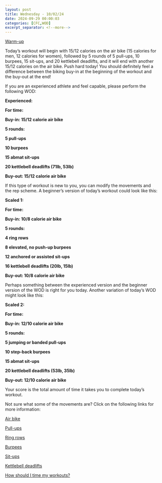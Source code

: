 ```yaml
---
layout: post
title: Wednesday - 10/02/24
date: 2024-09-29 00:00:03
categories: [CFC,WOD]
excerpt_separator: <!--more-->
---
```

[Warm-up](https://communityfitnessclub.wixsite.com/website/post/basic-full-body-warm-up)

Today’s workout will begin with 15/12 calories on the air bike (15 calories for men, 12 calories for women), followed by 5 rounds of 5 pull-ups, 10 burpees, 15 sit-ups, and 20 kettlebell deadlifts, and it will end with another 15/12 calories on the air bike. Push hard today! You should definitely feel a difference between the biking buy-in at the beginning of the workout and the buy-out at the end!

If you are an experienced athlete and feel capable, please perform the following WOD:

**Experienced:**

**For time:**

**Buy-in: 15/12 calorie air bike**

**5 rounds:**

**5 pull-ups**

**10 burpees**

**15 abmat sit-ups**

**20 kettlebell deadlifts (71lb, 53lb)**

**Buy-out: 15/12 calorie air bike**
<!--more-->

If this type of workout is new to you, you can modify the movements and the rep scheme. A beginner’s version of today’s workout could look like this:

**Scaled 1:**

**For time:**

**Buy-in: 10/8 calorie air bike**

**5 rounds:**

**4 ring rows**

**8 elevated, no push-up burpees**

**12 anchored or assisted sit-ups**

**16 kettlebell deadlifts (20lb, 15lb)**

**Buy-out: 10/8 calorie air bike**

Perhaps something between the experienced version and the beginner version of the WOD is right for you today. Another variation of today’s WOD might look like this:

**Scaled 2:**

**For time:**

**Buy-in: 12/10 calorie air bike**

**5 rounds:**

**5 jumping or banded pull-ups**

**10 step-back burpees**

**15 abmat sit-ups**

**20 kettlebell deadlifts (53lb, 35lb)**

**Buy-out: 12/10 calorie air bike**

Your score is the total amount of time it takes you to complete today’s workout.

Not sure what some of the movements are? Click on the following links for more information:

[Air bike](https://communityfitnessclub.wixsite.com/website/post/air-bike)

[Pull-ups](https://communityfitnessclub.wixsite.com/website/post/pull-ups)

[Ring rows](https://communityfitnessclub.wixsite.com/website/post/ring-rows)

[Burpees](https://communityfitnessclub.wixsite.com/website/post/burpees)

[Sit-ups](https://communityfitnessclub.wixsite.com/website/post/sit-ups)

[Kettlebell deadlifts](https://communityfitnessclub.wixsite.com/website/post/kettlebell-deadlifts)

[How should I time my workouts?](https://communityfitnessclub.wixsite.com/website/post/how-should-i-time-my-workouts)
